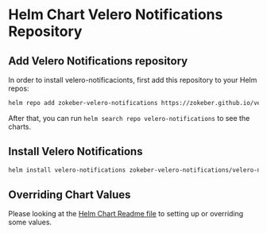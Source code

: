# Helm Chart Velero Notifications Repository

## Add Velero Notifications repository

In order to install velero-notificacionts, first add this repository to your Helm repos:

```bash
helm repo add zokeber-velero-notifications https://zokeber.github.io/velero-notifications/
```

After that, you can run `helm search repo velero-notifications` to see the charts.


## Install Velero Notifications

```bash
helm install velero-notifications zokeber-velero-notifications/velero-notifications
```

## Overriding Chart Values

Please looking at the [Helm Chart Readme file](https://github.com/zokeber/velero-notifications/blob/main/charts/velero-notifications/README.md) to setting up or overriding some values.